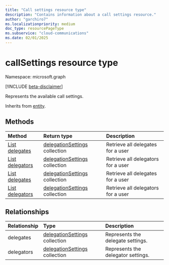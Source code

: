 ```yaml
---
title: "Call settings resource type"
description: "Contains information about a call settings resource."
author: "garchiro7"
ms.localizationpriority: medium
doc_type: resourcePageType
ms.subservice: "cloud-communications"
ms.date: 02/01/2025
---
```



# callSettings resource type

Namespace: microsoft.graph

[!INCLUDE [beta-disclaimer](../../includes/beta-disclaimer.md)]

Represents the available call settings.

Inherits from [entity](../resources/entity.md).

## Methods
|Method|Return type|Description|
|:---|:---|:---|
|[List delegates](../api/callsettings-list-delegates.md)|[delegationSettings](../resources/delegationsettings.md) collection|Retrieve all delegates for a user  |
|[List delegators](../api/callsettings-list-delegators.md)|[delegationSettings](../resources/delegationsettings.md) collection|Retrieve all delegators for a user|
|[List delegates](../api/callsettings-list-delegates.md)|[delegationSettings](../resources/delegationsettings.md) collection|Retrieve all delegates for a user  |
|[List delegators](../api/callsettings-list-delegators.md)|[delegationSettings](../resources/delegationsettings.md) collection|Retrieve all delegators for a user|

## Relationships
|Relationship|Type|Description|
|:---|:---|:---|
|delegates|[delegationSettings](../resources/delegationsettings.md) collection|Represents the delegate settings.|
|delegators|[delegationSettings](../resources/delegationsettings.md) collection|Represents the delegator settings.|

